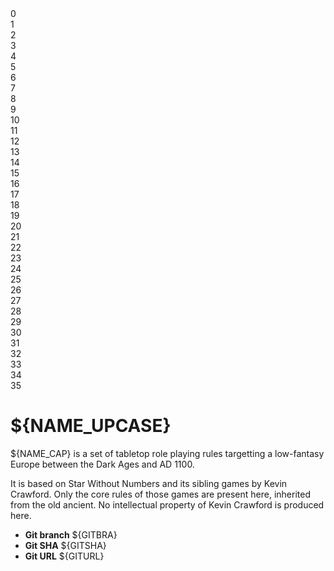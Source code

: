 
<div class="ruler"><div>0</div> <!-- TODO move me somewhere else -->
<div>1</div><div>2</div><div>3</div><div>4</div><div>5</div><div>6</div>
<div>7</div><div>8</div><div>9</div><div>10</div><div>11</div><div>12</div>
<div>13</div><div>14</div><div>15</div><div>16</div><div>17</div><div>18</div>
<div>19</div><div>20</div><div>21</div><div>22</div><div>23</div><div>24</div>
<div>25</div><div>26</div><div>27</div><div>28</div><div>29</div><div>30</div>
<div>31</div><div>32</div><div>33</div><div>34</div><div>35</div>
</div>

<!-- .book-title -->
# ${NAME_UPCASE}

${NAME_CAP} is a set of tabletop role playing rules targetting a low-fantasy Europe between the Dark Ages and AD 1100.

It is based on Star Without Numbers and its sibling games by Kevin Crawford. Only the core rules of those games are present here, inherited from the old ancient. No intellectual property of Kevin Crawford is produced here.

* **Git branch** ${GITBRA}
* **Git SHA** ${GITSHA}
* **Git URL** ${GITURL}


